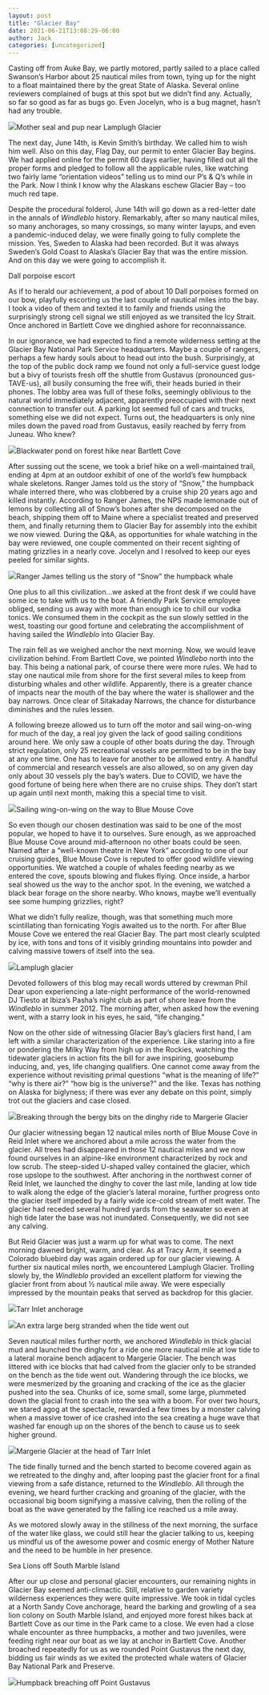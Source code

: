 ```yaml
---
layout: post
title: "Glacier Bay"
date: 2021-06-21T13:08:29-06:00
author: Jack
categories: [uncategorized]
---
```


Casting off from Auke Bay, we partly motored, partly sailed to a place called Swanson’s Harbor about 25 nautical miles from town, tying up for the night to a float maintained there by the great State of Alaska. Several online reviewers complained of bugs at this spot but we didn’t find any. Actually, so far so good as far as bugs go. Even Jocelyn, who is a bug magnet, hasn’t had any trouble.

![](http://windleblo.com/wp-content/uploads/2021/06/IMG_9255-1024x768.jpg)Mother seal and pup near Lamplugh Glacier

The next day, June 14th, is Kevin Smith’s birthday. We called him to wish him well. Also on this day, Flag Day, our permit to enter Glacier Bay begins. We had applied online for the permit 60 days earlier, having filled out all the proper forms and pledged to follow all the applicable rules, like watching two fairly lame “orientation videos” telling us to mind our P’s & Q’s while in the Park. Now I think I know why the Alaskans eschew Glacier Bay – too much red tape.

Despite the procedural folderol, June 14th will go down as a red-letter date in the annals of _Windleblo_ history. Remarkably, after so many nautical miles, so many anchorages, so many crossings, so many winter layups, and even a pandemic-induced delay, we were finally going to fully complete the mission. Yes, Sweden to Alaska had been recorded. But it was always Sweden’s Gold Coast to Alaska’s Glacier Bay that was the entire mission. And on this day we were going to accomplish it.

Dall porpoise escort

As if to herald our achievement, a pod of about 10 Dall porpoises formed on our bow, playfully escorting us the last couple of nautical miles into the bay. I took a video of them and texted it to family and friends using the surprisingly strong cell signal we still enjoyed as we transited the Icy Strait. Once anchored in Bartlett Cove we dinghied ashore for reconnaissance.

In our ignorance, we had expected to find a remote wilderness setting at the Glacier Bay National Park Service headquarters. Maybe a couple of rangers, perhaps a few hardy souls about to head out into the bush. Surprisingly, at the top of the public dock ramp we found not only a full-service guest lodge but a bivy of tourists fresh off the shuttle from Gustavus (pronounced gus-TAVE-us), all busily consuming the free wifi, their heads buried in their phones. The lobby area was full of these folks, seemingly oblivious to the natural world immediately adjacent, apparently preoccupied with their next connection to transfer out. A parking lot seemed full of cars and trucks, something else we did not expect. Turns out, the headquarters is only nine miles down the paved road from Gustavus, easily reached by ferry from Juneau. Who knew?

[![](http://windleblo.com/wp-content/uploads/2021/06/IMG_9359-1024x768.jpg)](/wp-content/uploads/2021/06/IMG_9359-scaled.jpg)Blackwater pond on forest hike near Bartlett Cove

After sussing out the scene, we took a brief hike on a well-maintained trail, ending at 4pm at an outdoor exhibit of one of the world’s few humpback whale skeletons. Ranger James told us the story of “Snow,” the humpback whale interred there, who was clobbered by a cruise ship 20 years ago and killed instantly. According to Ranger James, the NPS made lemonade out of lemons by collecting all of Snow’s bones after she decomposed on the beach, shipping them off to Maine where a specialist treated and preserved them, and finally returning them to Glacier Bay for assembly into the exhibit we now viewed. During the Q&A, as opportunities for whale watching in the bay were reviewed, one couple commented on their recent sighting of mating grizzlies in a nearly cove. Jocelyn and I resolved to keep our eyes peeled for similar sights. 

[![](http://windleblo.com/wp-content/uploads/2021/06/IMG_9190-768x1024.jpg)](/wp-content/uploads/2021/06/IMG_9190-scaled.jpg)Ranger James telling us the story of “Snow” the humpback whale

One plus to all this civilization…we asked at the front desk if we could have some ice to take with us to the boat. A friendly Park Service employee obliged, sending us away with more than enough ice to chill our vodka tonics. We consumed them in the cockpit as the sun slowly settled in the west, toasting our good fortune and celebrating the accomplishment of having sailed the _Windleblo_ into Glacier Bay.

The rain fell as we weighed anchor the next morning. Now, we would leave civilization behind. From Bartlett Cove, we pointed _Windlebo_ north into the bay. This being a national park, of course there were more rules. We had to stay one nautical mile from shore for the first several miles to keep from disturbing whales and other wildlife. Apparently, there is a greater chance of impacts near the mouth of the bay where the water is shallower and the bay narrows. Once clear of Sitakaday Narrows, the chance for disturbance diminishes and the rules lessen.

A following breeze allowed us to turn off the motor and sail wing-on-wing for much of the day, a real joy given the lack of good sailing conditions around here. We only saw a couple of other boats during the day. Through strict regulation, only 25 recreational vessels are permitted to be in the bay at any one time. One has to leave for another to be allowed entry. A handful of commercial and research vessels are also allowed, so on any given day only about 30 vessels ply the bay’s waters. Due to COVID, we have the good fortune of being here when there are no cruise ships. They don’t start up again until next month, making this a special time to visit.

[![](http://windleblo.com/wp-content/uploads/2021/06/IMG_9192-1024x768.jpg)](/wp-content/uploads/2021/06/IMG_9192-scaled.jpg)Sailing wing-on-wing on the way to Blue Mouse Cove

So even though our chosen destination was said to be one of the most popular, we hoped to have it to ourselves. Sure enough, as we approached Blue Mouse Cove around mid-afternoon no other boats could be seen. Named after a “well-known theatre in New York” according to one of our cruising guides, Blue Mouse Cove is reputed to offer good wildlife viewing opportunities. We watched a couple of whales feeding nearby as we entered the cove, spouts blowing and flukes flying. Once inside, a harbor seal showed us the way to the anchor spot. In the evening, we watched a black bear forage on the shore nearby. Who knows, maybe we’ll eventually see some humping grizzlies, right?

What we didn’t fully realize, though, was that something much more scintillating than fornicating Yogis awaited us to the north. For after Blue Mouse Cove we entered the real Glacier Bay. The part most clearly sculpted by ice, with tons and tons of it visibly grinding mountains into powder and calving massive towers of itself into the sea.

[![](http://windleblo.com/wp-content/uploads/2021/06/IMG_9239-1024x768.jpg)](/wp-content/uploads/2021/06/IMG_9239-scaled.jpg)Lamplugh glacier

Devoted followers of this blog may recall words uttered by crewman Phil Dear upon experiencing a late-night performance of the world-renowned DJ Tiesto at Ibiza’s Pasha’s night club as part of shore leave from the _Windleblo_ in summer 2012. The morning after, when asked how the evening went, with a starry look in his eyes, he said, “life changing.”

Now on the other side of witnessing Glacier Bay’s glaciers first hand, I am left with a similar characterization of the experience. Like staring into a fire or pondering the Milky Way from high up in the Rockies, watching the tidewater glaciers in action fits the bill for awe inspiring, goosebump inducing, and, yes, life changing qualifiers. One cannot come away from the experience without revisiting primal questions “what is the meaning of life?” “why is there air?” “how big is the universe?” and the like. Texas has nothing on Alaska for biglyness; if there was ever any debate on this point, simply trot out the glaciers and case closed.

[![](http://windleblo.com/wp-content/uploads/2021/06/IMG_9263-768x1024.jpg)](/wp-content/uploads/2021/06/IMG_9263-scaled.jpg)Breaking through the bergy bits on the dinghy ride to Margerie Glacier

Our glacier witnessing began 12 nautical miles north of Blue Mouse Cove in Reid Inlet where we anchored about a mile across the water from the glacier. All trees had disappeared in those 12 nautical miles and we now found ourselves in an alpine-like environment characterized by rock and low scrub. The steep-sided U-shaped valley contained the glacier, which rose upslope to the southwest. After anchoring in the northwest corner of Reid Inlet, we launched the dinghy to cover the last mile, landing at low tide to walk along the edge of the glacier’s lateral moraine, further progress onto the glacier itself impeded by a fairly wide ice-cold stream of melt water. The glacier had receded several hundred yards from the seawater so even at high tide later the base was not inundated. Consequently, we did not see any calving.

But Reid Glacier was just a warm up for what was to come. The next morning dawned bright, warm, and clear. As at Tracy Arm, it seemed a Colorado bluebird day was again ordered up for our glacier viewing. A further six nautical miles north, we encountered Lamplugh Glacier. Trolling slowly by, the _Windleblo_ provided an excellent platform for viewing the glacier front from about ½ nautical mile away. We were especially impressed by the mountain peaks that served as backdrop for this glacier.

[![](http://windleblo.com/wp-content/uploads/2021/06/IMG_9308-1024x768.jpg)](/wp-content/uploads/2021/06/IMG_9308-scaled.jpg)Tarr Inlet anchorage

[![](http://windleblo.com/wp-content/uploads/2021/06/IMG_9269-1024x768.jpg)](/wp-content/uploads/2021/06/IMG_9269-scaled.jpg)An extra large berg stranded when the tide went out

Seven nautical miles further north, we anchored _Windleblo_ in thick glacial mud and launched the dinghy for a ride one more nautical mile at low tide to a lateral moraine bench adjacent to Margerie Glacier. The bench was littered with ice blocks that had calved from the glacier only to be stranded on the bench as the tide went out. Wandering through the ice blocks, we were mesmerized by the groaning and cracking of the ice as the glacier pushed into the sea. Chunks of ice, some small, some large, plummeted down the glacial front to crash into the sea with a boom. For over two hours, we stared agog at the spectacle, rewarded a few times by a monster calving when a massive tower of ice crashed into the sea creating a huge wave that washed far enough up on the shores of the bench to cause us to seek higher ground.

[![](http://windleblo.com/wp-content/uploads/2021/06/IMG_9271-1024x768.jpg)](/wp-content/uploads/2021/06/IMG_9271-scaled.jpg)Margerie Glacier at the head of Tarr Inlet

The tide finally turned and the bench started to become covered again as we retreated to the dinghy and, after looping past the glacier front for a final viewing from a safe distance, returned to the _Windleblo_. All through the evening, we heard further cracking and groaning of the glacier, with the occasional big boom signifying a massive calving, then the rolling of the boat as the wave generated by the falling ice reached us a mile away.

As we motored slowly away in the stillness of the next morning, the surface of the water like glass, we could still hear the glacier talking to us, keeping us mindful us of the awesome power and cosmic energy of Mother Nature and the need to be humble in her presence.

Sea Lions off South Marble Island

After our up close and personal glacier encounters, our remaining nights in Glacier Bay seemed anti-climactic. Still, relative to garden variety wilderness experiences they were quite impressive. We took in tidal cycles at a North Sandy Cove anchorage, heard the barking and growling of a sea lion colony on South Marble Island, and enjoyed more forest hikes back at Bartlett Cove as our time in the Park came to a close. We even had a close whale encounter as three humpbacks, a mother and two juveniles, were feeding right near our boat as we lay at anchor in Bartlett Cove. Another broached repeatedly for us as we rounded Point Gustavus the next day, bidding us fair winds as we exited the protected whale waters of Glacier Bay National Park and Preserve.

[![](http://windleblo.com/wp-content/uploads/2021/06/IMG_9370-2-1024x707.jpg)](/wp-content/uploads/2021/06/IMG_9370-2.jpg)Humpback breaching off Point Gustavus